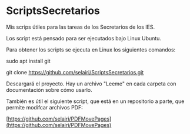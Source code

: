 # ScriptsSecretarios
Mis scrips útiles para las tareas de los Secretarios de los IES.

Los script está pensado para ser ejecutados bajo Linux Ubuntu.

Para obtener los scripts se ejecuta en Linux los siguientes comandos:

sudo apt install git

git clone https://github.com/selairi/ScriptsSecretarios.git

Descargará el proyecto. Hay un archivo "Leeme" en cada carpeta con documentación sobre cómo usarlo.

También es útil el siguiente script, que está en un repositorio a parte, que permite modifcar archivos PDF:

[https://github.com/selairi/PDFMovePages](https://github.com/selairi/PDFMovePages)
